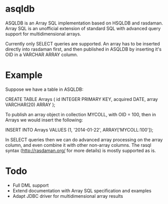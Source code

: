 asqldb
======

ASQLDB is an Array SQL implementation based on HSQLDB and rasdaman. Array SQL
is an unofficial extension of standard SQL with advanced query support for
multidimensional arrays.

Currently only SELECT queries are supported. An array has to be inserted
directly into rasdaman first, and then published in ASQLDB by inserting it's
OID in a VARCHAR ARRAY column.

Example
=======
Suppose we have a table in ASQLDB:

  CREATE TABLE Arrays (
    id INTEGER PRIMARY KEY,
    acquired DATE,
    array VARCHAR(20) ARRAY
  );

To publish an array object in collection MYCOLL, with OID = 100, then in Arrays
we would insert the following:

  INSERT INTO Arrays VALUES (1, '2014-01-22', ARRAY['MYCOLL:100']);

In SELECT queries then we can do advanced array processing on the array column,
and even combine it with other non-array columns. The rasql syntax
(http://rasdaman.org/ for more details) is mostly supported as is.

Todo
====
* Full DML support
* Extend documentation with Array SQL specification and examples
* Adapt JDBC driver for multidimensional array results
